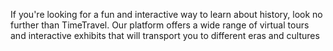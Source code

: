 If you're looking for a fun and interactive way to learn about history, look no further than TimeTravel. Our platform offers a wide range of virtual tours and interactive exhibits that will transport you to different eras and cultures